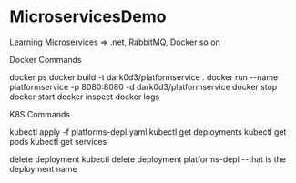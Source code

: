 # MicroservicesDemo

Learning Microservices => .net, RabbitMQ, Docker so on

Docker Commands

docker ps
docker build -t dark0d3/platformservice .
docker run --name platformservice -p 8080:8080 -d dark0d3/platformservice
docker stop <container-id>
docker start <container-id>
docker inspect <container-id>
docker logs <container-id>

K8S Commands

kubectl apply -f platforms-depl.yaml
kubectl get deployments
kubectl get pods
kubectl get services

delete deployment
kubectl delete deployment platforms-depl --that is the deployment name
